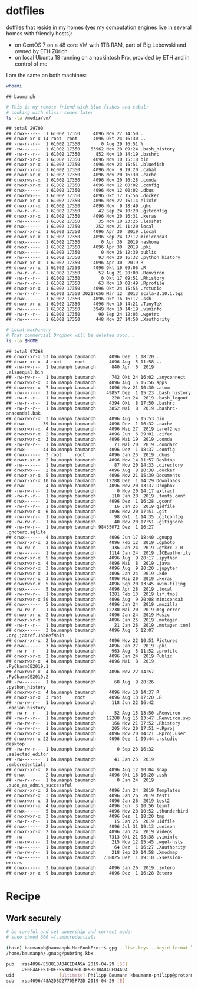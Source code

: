 dotfiles
================

dotfiles that reside in my homes (yes my computation engines live in
several homes with friendly hosts):

  - on CentOS 7 on a 48 core VM with 1TB RAM, part of Big Lebowski and
    owned by ETH Zürich
  - on local Ubuntu 18 running on a hackintosh Pro, provided by ETH and
    in control of me

I am the same on both machines:

``` bash
whoami
```

    ## baumanph

``` bash
# This is my remote friend with blue fishes and cabal;
# cooking with elixir comes later
ls -la /media/vm/
```

    ## total 29700
    ## drwx------  1 61002 17350     4096 Nov 27 14:50 .
    ## drwxr-xr-x 14 root  root      4096 Okt 24 16:30 ..
    ## -rw-r--r--  1 61002 17350        0 Aug 29 16:51 %
    ## -rw-------  1 61002 17350    63962 Nov 28 09:24 .bash_history
    ## -rw-r--r--  1 61002 17350      852 Nov 10 14:19 .bashrc
    ## drwxr-xr-x  1 61002 17350     4096 Nov 10 15:18 bin
    ## drwxr-xr-x  1 61002 17350     4096 Nov 23 15:51 .bluefish
    ## drwxr-xr-x  1 61002 17350     4096 Nov  9 19:20 .cabal
    ## drwxr-xr-x  1 61002 17350     4096 Nov 20 16:30 .cache
    ## drwxrwsr-x  1 61002 17350     4096 Nov 20 16:28 .conda
    ## drwxr-xr-x  1 61002 17350     4096 Nov 12 00:02 .config
    ## drwx------  1 61002 17350     4096 Nov 12 00:02 .dbus
    ## drwxrwx---  1 61002 17350     4096 Okt 17 15:56 .docker
    ## drwxr-xr-x  1 61002 17350     4096 Nov 22 15:14 elixir
    ## drwxr-xr-x  1 61002 17350     4096 Nov  9 18:49 .ghc
    ## -rw-r--r--  1 61002 17350       42 Sep 24 10:20 .gitconfig
    ## drwxr-xr-x  1 61002 17350     4096 Nov 20 16:31 .keras
    ## -rw-------  1 61002 17350       35 Nov 10 23:26 .lesshst
    ## drwx------  1 61002 17350      252 Nov 21 11:20 local
    ## drwxr-xr-x  1 61002 17350     4096 Apr 30  2019 .local
    ## drwxr-xr-x  1 61002 17350     4096 Sep 24 12:12 miniconda3
    ## drwx------  1 61002 17350        0 Apr 30  2019 nashome
    ## drwxr-----  1 61002 17350     4096 Apr 30  2019 .pki
    ## drwx------  1 61002 17350        0 Nov 26 12:30 public
    ## -rw-------  1 61002 17350       93 Nov 20 16:32 .python_history
    ## drwxr-xr-x  1 61002 17350     4096 Apr 30  2019 R
    ## drwxr-xr-x  1 61002 17350     4096 Okt 10 09:06 .R
    ## -rw-r--r--  1 61002 17350       52 Aug 21 20:00 .Renviron
    ## -rw-r--r--  1 61002 17350        0 Okt 17 09:51 .Rhistory
    ## -rw-r--r--  1 61002 17350       63 Nov 10 08:49 .Rprofile
    ## drwxr-xr-x  1 61002 17350     4096 Okt 24 15:55 .rstudio
    ## -rw-r--r--  1 61002 17350 30217656 Mär 12  2013 scala-2.10.1.tgz
    ## drwx------  1 61002 17350     4096 Okt 16 16:17 .ssh
    ## drwxr-xr-x  1 61002 17350     4096 Nov 10 14:21 .TinyTeX
    ## -rw-------  1 61002 17350     3949 Nov 10 14:19 .viminfo
    ## -rw-r--r--  1 61002 17350       90 Sep 24 12:03 .wgetrc
    ## -rw-------  1 61002 17350      448 Nov 27 14:50 .Xauthority

``` bash
# Local machinery
# That commercial Dropbox will be deleted soon...
ls -la $HOME
```

    ## total 97268
    ## drwxr-xr-x 53 baumanph baumanph     4096 Dez  1 18:20 .
    ## drwxr-xr-x  4 root     root         4096 Aug  5 11:58 ..
    ## -rw-rw-r--  1 baumanph baumanph      840 Apr  6  2019 .alsaequal.bin
    ## -rw-rw-r--  1 baumanph baumanph      742 Okt 24 16:02 .anyconnect
    ## drwxrwxr-x  3 baumanph baumanph     4096 Aug  5 15:56 apps
    ## drwxrwxr-x  7 baumanph baumanph     4096 Nov 21 10:30 .atom
    ## -rw-------  1 baumanph baumanph    49857 Dez  1 15:23 .bash_history
    ## -rw-r--r--  1 baumanph baumanph      220 Jan 24  2019 .bash_logout
    ## -rw-r--r--  1 baumanph baumanph     4394 Okt  8 17:50 .bashrc
    ## -rw-r--r--  1 baumanph baumanph     3852 Mai  8  2019 .bashrc-anaconda3.bak
    ## drwxrwxr-x  3 baumanph baumanph     4096 Aug  5 15:53 bin
    ## drwx------ 39 baumanph baumanph     4096 Dez  1 16:32 .cache
    ## drwxrwxr-x  4 baumanph baumanph     4096 Mai 27  2019 caret2hex
    ## drwxrwxr-x  2 baumanph baumanph     4096 Jun  6 09:01 .cifex
    ## drwxrwxr-x  3 baumanph baumanph     4096 Mai 19  2019 .conda
    ## -rw-rw-r--  1 baumanph baumanph       71 Mai 20  2019 .condarc
    ## drwx------ 44 baumanph baumanph     4096 Dez  1 18:37 .config
    ## drwx------  3 root     root         4096 Jan 25  2019 .dbus
    ## drwxr-xr-x  2 baumanph baumanph     4096 Nov 14 11:57 Desktop
    ## -rw-------  1 baumanph baumanph       87 Nov 20 14:33 .directory
    ## drwxrwx---  2 baumanph baumanph     4096 Aug  8 10:38 .docker
    ## drwxr-xr-x  5 baumanph baumanph     4096 Nov 21 15:39 Documents
    ## drwxr-xr-x 10 baumanph baumanph    12288 Dez  1 14:29 Downloads
    ## drwx------  4 baumanph baumanph     4096 Nov 20 13:37 Dropbox
    ## -rw-rw-r--  1 baumanph baumanph        0 Nov 20 14:17 extract
    ## -rw-r--r--  1 baumanph baumanph      110 Jan 28  2019 .fonts.conf
    ## drwx------  2 baumanph baumanph     4096 Dez  1 16:28 .gconf
    ## -rw-r--r--  1 baumanph baumanph       16 Jan 25  2019 gidfile
    ## drwxrwxr-x  6 baumanph baumanph     4096 Nov 20 17:51 .git
    ## -rw-rw-r--  1 baumanph baumanph       98 Okt  1 14:35 .gitconfig
    ## -rw-rw-r--  1 baumanph baumanph       40 Nov 20 17:51 .gitignore
    ## -rw-rw-r--  1 baumanph baumanph 98435072 Dez  1 16:27 .gnotero.sqlite
    ## drwx------  4 baumanph baumanph     4096 Jun 17 18:40 .gnupg
    ## drwxr-xr-x  2 baumanph baumanph     4096 Feb 12  2019 .gphoto
    ## -rw-rw-r--  1 baumanph baumanph      336 Jan 24  2019 .gtkrc-2.0
    ## -rw-------  1 baumanph baumanph     1114 Jan 24  2019 .ICEauthority
    ## drwxr-xr-x  5 baumanph baumanph     4096 Aug  9 20:17 .ipython
    ## drwxrwxr-x  4 baumanph baumanph     4096 Mai  8  2019 .java
    ## drwxrwxr-x  3 baumanph baumanph     4096 Aug  9 20:20 .jupyter
    ## drwxrwxr-x  3 baumanph baumanph     4096 Jan 24  2019 .kde
    ## drwxrwxr-x  3 baumanph baumanph     4096 Mai 20  2019 .keras
    ## drwxrwxr-x  5 baumanph baumanph     4096 Sep 20 13:45 kwin-tiling
    ## drwx------  5 baumanph baumanph     4096 Apr 28  2019 .local
    ## -rw-rw-r--  1 baumanph baumanph     1281 Feb 13  2019 lsf.tmpl
    ## drwxrwxr-x 50 baumanph baumanph     4096 Aug  9 20:08 miniconda3
    ## drwx------  5 baumanph baumanph     4096 Jan 24  2019 .mozilla
    ## -rw-rw-r--  1 baumanph baumanph    12230 Mai 20  2019 msg-error
    ## drwxr-xr-x  2 baumanph baumanph     4096 Jan 24  2019 Music
    ## drwxr-xr-x  7 baumanph baumanph     4096 Jan 25  2019 .mutagen
    ## -rw-r--r--  1 baumanph baumanph       21 Jan 26  2019 .mutagen.toml
    ## drwx------  3 baumanph baumanph     4096 Aug  5 12:07 .org.jabref.JabRefMain
    ## drwxr-xr-x  2 baumanph baumanph     4096 Nov 22 10:51 Pictures
    ## drwx------  3 baumanph baumanph     4096 Jan 27  2019 .pki
    ## -rw-r--r--  1 baumanph baumanph      963 Aug  5 11:52 .profile
    ## drwxr-xr-x  2 baumanph baumanph     4096 Jan 24  2019 Public
    ## drwxrwxr-x  4 baumanph baumanph     4096 Mai  8  2019 .PyCharmCE2019.1
    ## drwxrwxr-x  4 baumanph baumanph     4096 Nov 22 14:57 .PyCharmCE2019.2
    ## -rw-------  1 baumanph baumanph       68 Aug  9 20:26 .python_history
    ## drwxrwxr-x  4 baumanph baumanph     4096 Nov 10 14:37 R
    ## drwxr-xr-x  3 root     root         4096 Aug 13 17:20 .R
    ## -rw-rw-r--  1 baumanph baumanph      118 Jun 22 16:42 .radian_history
    ## -rw-r--r--  1 baumanph baumanph       52 Aug 15 13:50 .Renviron
    ## -rw-r--r--  1 baumanph baumanph    12288 Aug 15 13:47 .Renviron.swp
    ## -rw-rw-r--  1 baumanph baumanph      166 Nov 21 07:52 .Rhistory
    ## -rw-rw-r--  1 baumanph baumanph      205 Nov 20 17:51 ~.Rproj
    ## drwxrwxr-x  4 baumanph baumanph     4096 Nov 20 14:21 .Rproj.user
    ## drwxrwxr-x 22 baumanph baumanph     4096 Dez  1 09:44 .rstudio-desktop
    ## -rw-rw-r--  1 baumanph baumanph        0 Sep 23 16:32 .selected_editor
    ## -rw-------  1 baumanph baumanph       41 Jan 25  2019 .smbcredentials
    ## drwxr-xr-x  8 baumanph baumanph     4096 Aug 12 10:04 snap
    ## drwx------  2 baumanph baumanph     4096 Okt 16 16:20 .ssh
    ## -rw-r--r--  1 baumanph baumanph        0 Jan 24  2019 .sudo_as_admin_successful
    ## drwxr-xr-x  2 baumanph baumanph     4096 Jan 24  2019 Templates
    ## drwxrwxr-x  3 baumanph baumanph     4096 Jan 26  2019 test1
    ## drwxrwxr-x  3 baumanph baumanph     4096 Jan 26  2019 test2
    ## drwxrwxr-x  4 baumanph baumanph     4096 Jun  3 10:56 texmf
    ## drwx------  5 baumanph baumanph     4096 Nov 28 10:52 .thunderbird
    ## drwxrwxr-x  3 baumanph baumanph     4096 Dez  1 18:20 tmp
    ## -rw-r--r--  1 baumanph baumanph       15 Jan 25  2019 uidfile
    ## drwx------  2 baumanph baumanph     4096 Jul 31 19:13 .unison
    ## drwxr-xr-x  2 baumanph baumanph     4096 Jan 24  2019 Videos
    ## -rw-------  1 baumanph baumanph     7313 Okt 21 08:38 .viminfo
    ## -rw-rw-r--  1 baumanph baumanph      215 Nov 12 15:45 .wget-hsts
    ## -rw-------  1 baumanph baumanph       64 Dez  1 16:27 .Xauthority
    ## -rw-rw-r--  1 baumanph baumanph      218 Sep 20 14:58 .Xmodmap
    ## -rw-------  1 baumanph baumanph   738025 Dez  1 19:10 .xsession-errors
    ## drwx------  3 baumanph baumanph     4096 Jan 26  2019 .zotero
    ## drwxr-xr-x  9 baumanph baumanph     4096 Dez  1 16:28 Zotero

# Recipe

## Work securely

``` bash
# be careful and set ownership and correct mode:
# sudo chmod 600 ~/.smbcredentials 
```

``` bash
(base) baumanph@baumanph-MacBookPro:~$ gpg --list-keys --keyid-format long
/home/baumanph/.gnupg/pubring.kbx
---------------------------------
pub   rsa4096/E5881BA04CED4A9A 2019-04-29 [SC]
      2F0E4AEF51FDEF553D6D50C3E5881BA04CED4A9A
uid                 [ultimate] Philipp Baumann <baumann-philipp@protonmail.com>
sub   rsa4096/48A2D8D27705F72D 2019-04-29 [E]
```
